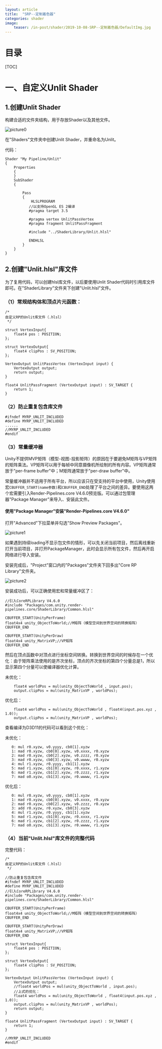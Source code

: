 ```yaml
---
layout: article
title:  "SRP--定制着色器"
categories: shader
image:
    teaser: /in-post/shader/2019-10-08-SRP--定制着色器/DefaultImg.jpg
---
```


# 目录

[TOC]

# 一、自定义Unlit Shader

## 1.创建Unlit Shader

构建合适的文件夹结构，用于存放Shader以及其他文件。

![picture0](https://huskytgame.github.io/images/in-post/shader/2019-10-08-SRP--定制着色器/ScreenShot000.png)

在"Shaders"文件夹中创建Unlit Shader，并重命名为Unlit。

代码：

````ShaderLab
Shader "My Pipeline/Unlit"
{
    Properties
    {
    }
    SubShader
    {

        Pass
        {
            HLSLPROGRAM
		   //以支持OpenGL ES 2编译
		   #pragma target 3.5

		   #pragma vertex UnlitPassVertex
		   #pragma fragment UnlitPassFragment

		   #include "../ShaderLibrary/Unlit.hlsl"

		   ENDHLSL
        }
    }
}
````

## 2.创建"Unlit.hlsl"库文件

为了复用代码，可以创建hlsl库文件，以后要使用Unlit Shader代码时引用库文件即可。在"ShaderLibrary"文件夹下创建"Unlit.hlsl"文件。

### （1）常规结构体和顶点片元函数：

````ShaderLab
/*
自定义RP的Unlit库文件（.hlsl）
 */

struct VertexInput{
	float4 pos : POSITION;
};

struct VertexOutput{
	float4 clipPos : SV_POSITION;
};

VertexOutput UnlitPassVertex (VertexInput input) {
	VertexOutput output;
	return output;
}

float4 UnlitPassFragment (VertexOutput input) : SV_TARGET {
	return 1;
}
````

### （2）防止重复包含库文件

````ShaderLab
#ifndef MYRP_UNLIT_INCLUDED
#define MYRP_UNLIT_INCLUDED
......
//MYRP_UNLIT_INCLUDED
#endif
````

### （3）常量缓冲器

Unity不提供MVP矩阵（模型-视图-投影矩阵）的原因在于要避免M矩阵与VP矩阵的矩阵乘法。VP矩阵可以用于每帧中同意摄像机所绘制的所有内容。VP矩阵通常放于"per-frame buffer"中；M矩阵通常放于"per-draw buffer"中。

常量缓冲器并不适用于所有平台，所以应该只在受支持的平台中使用，Unity使用宏``CBUFFER_START(name参数)``和``CBUFFER_END``处理了平台之间的差异。要使用这两个宏需要引入Render-Pipelines.core V4.6.0预览版。可以通过包管理器"Package Manager"来导入、安装此文件。

#### 使用"Package Manager"安装"Render-Pipelines.core V4.6.0"

打开"Advanced"下拉菜单并勾选"Show Preview Packages"。

![picture1](https://huskytgame.github.io/images/in-post/shader/2019-10-08-SRP--定制着色器/ScreenShot001.png)

如果遇到持续loading不显示包文件的情形，可以先关闭当前项目，然后离线重新打开当前项目，并打开PackageManager，此时会显示所有包文件，然后再开启网络进行导入安装。

安装完成后，"Project"窗口内的"Packages"文件夹下回多出"Core RP Library"文件夹。

![picture2](https://huskytgame.github.io/images/in-post/shader/2019-10-08-SRP--定制着色器/ScreenShot002.png)

安装成功后，可以正确使用宏和常量缓冲区了：

````ShaderLab
//引入CoreRPLibrary V4.6.0
#include "Packages/com.unity.render-pipelines.core/ShaderLibrary/Common.hlsl"

CBUFFER_START(UnityPerFrame)
float4x4 unity_ObjectToWorld;//M矩阵（模型空间到世界空间的转换矩阵）
CBUFFER_END

CBUFFER_START(UnityPerDraw)
float4x4 unity_MatrixVP;//VP矩阵
CBUFFER_END
````

然后在顶点函数中对顶点进行坐标空间转换。转换到世界空间的时候存在一个优化：由于矩阵乘法使用的是齐次坐标，顶点的齐次坐标的第四个分量总是1，所以显示第四个分量可以使编译器优化计算。

未优化：

````ShaderLab
	float4 worldPos = mul(unity_ObjectToWorld , input.pos);
	output.clipPos = mul(unity_MatrixVP , worldPos);
````

优化后：

````ShaderLab
	float4 worldPos = mul(unity_ObjectToWorld , float4(input.pos.xyz , 1.0));
	output.clipPos = mul(unity_MatrixVP , worldPos);
````

查看编译为D3D11的代码可以看到这个优化：

未优化：

````D3D11
   0: mul r0.xyzw, v0.yyyy, cb0[1].xyzw
   1: mad r0.xyzw, cb0[0].xyzw, v0.xxxx, r0.xyzw
   2: mad r0.xyzw, cb0[2].xyzw, v0.zzzz, r0.xyzw
   3: mad r0.xyzw, cb0[3].xyzw, v0.wwww, r0.xyzw
   4: mul r1.xyzw, r0.yyyy, cb1[1].xyzw
   5: mad r1.xyzw, cb1[0].xyzw, r0.xxxx, r1.xyzw
   6: mad r1.xyzw, cb1[2].xyzw, r0.zzzz, r1.xyzw
   7: mad o0.xyzw, cb1[3].xyzw, r0.wwww, r1.xyzw
````

优化后：

````D3D11
   0: mul r0.xyzw, v0.yyyy, cb0[1].xyzw
   1: mad r0.xyzw, cb0[0].xyzw, v0.xxxx, r0.xyzw
   2: mad r0.xyzw, cb0[2].xyzw, v0.zzzz, r0.xyzw
   3: add r0.xyzw, r0.xyzw, cb0[3].xyzw
   4: mul r1.xyzw, r0.yyyy, cb1[1].xyzw
   5: mad r1.xyzw, cb1[0].xyzw, r0.xxxx, r1.xyzw
   6: mad r1.xyzw, cb1[2].xyzw, r0.zzzz, r1.xyzw
   7: mad o0.xyzw, cb1[3].xyzw, r0.wwww, r1.xyzw
````

### （4）当前"Unlit.hlsl"库文件的完整代码

完整代码：

````ShaderLab
/*
自定义RP的Unlit库文件（.hlsl）
 */

//防止重复包含库文件
#ifndef MYRP_UNLIT_INCLUDED
#define MYRP_UNLIT_INCLUDED
//引入CoreRPLibrary V4.6.0
#include "Packages/com.unity.render-pipelines.core/ShaderLibrary/Common.hlsl"

CBUFFER_START(UnityPerFrame)
float4x4 unity_ObjectToWorld;//M矩阵（模型空间到世界空间的转换矩阵）
CBUFFER_END

CBUFFER_START(UnityPerDraw)
float4x4 unity_MatrixVP;//VP矩阵
CBUFFER_END

struct VertexInput{
	float4 pos : POSITION;
};

struct VertexOutput{
	float4 clipPos : SV_POSITION;
};

VertexOutput UnlitPassVertex (VertexInput input) {
	VertexOutput output;
	//float4 worldPos = mul(unity_ObjectToWorld , input.pos);
	//上式的优化：
	float4 worldPos = mul(unity_ObjectToWorld , float4(input.pos.xyz , 1.0));
	output.clipPos = mul(unity_MatrixVP , worldPos);
	return output;
}

float4 UnlitPassFragment (VertexOutput input) : SV_TARGET {
	return 1;
}

//MYRP_UNLIT_INCLUDED
#endif
````

